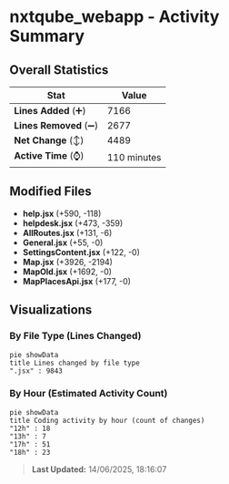 # nxtqube_webapp - Activity Summary 

## Overall Statistics

| Stat                   | Value                                                             |
| ---------------------- | ----------------------------------------------------------------- |
| **Lines Added** (➕)   | 7166                                          |
| **Lines Removed** (➖) | 2677                                        |
| **Net Change** (↕)    | 4489                |
| **Active Time** (⌚)   | 110 minutes |


## Modified Files
- **help.jsx** (+590, -118)
- **helpdesk.jsx** (+473, -359)
- **AllRoutes.jsx** (+131, -6)
- **General.jsx** (+55, -0)
- **SettingsContent.jsx** (+122, -0)
- **Map.jsx** (+3926, -2194)
- **MapOld.jsx** (+1692, -0)
- **MapPlacesApi.jsx** (+177, -0)

## Visualizations

### By File Type (Lines Changed)

```mermaid
pie showData
title Lines changed by file type
".jsx" : 9843
```

### By Hour (Estimated Activity Count)

```mermaid
pie showData
title Coding activity by hour (count of changes)
"12h" : 18
"13h" : 7
"17h" : 51
"18h" : 23
```


> **Last Updated:** 14/06/2025, 18:16:07